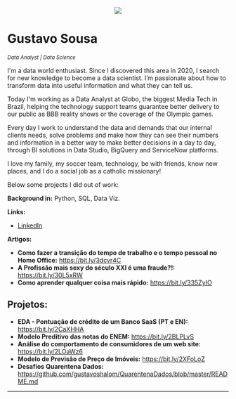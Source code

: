 
<p align="center">
  <img src="https://raw.githubusercontent.com/carlosfab/template_portfolio/master/banner.png" >
</p>

# Gustavo Sousa
<sub>*Data Analyst | Data Science*</sub>

I'm a data world enthusiast. Since I discovered this area in 2020, I search for new knowledge to become a data scientist. I’m passionate about how to transform data into useful information and what they can tell us. 

Today I'm working as a Data Analyst at Globo, the biggest Media Tech in Brazil, helping the technology support teams guarantee better delivery to our public as BBB reality shows or the coverage of the Olympic games. 

 Every day I work to understand the data and demands that our internal clients needs, solve problems and make how they can see their numbers and information in a better way to make better decisions in a day to day, through BI solutions in Data Studio, BigQuery and ServiceNow platforms. 

I love my family, my soccer team, technology, be with friends, know new places, and I do a social job as a catholic missionary!

Below some projects I did out of work:

**Background in:** Python, SQL, Data Viz.

**Links:**
* [LinkedIn](https://www.linkedin.com/in/gustavosousash/)

**Artigos:**
* **Como fazer a transição do tempo de trabalho e o tempo pessoal no Home Office:** https://bit.ly/3dcvr4C 
* **A Profissão mais sexy do século XXI é uma fraude?!:** https://bit.ly/30L5xRW
* **Como aprender qualquer coisa mais rápido:** https://bit.ly/335ZyIO

## Projetos:

* **EDA - Pontuação de crédito de um Banco SaaS (PT e EN):** https://bit.ly/2CaXHHA
* **Modelo Preditivo das notas do ENEM:** https://bit.ly/2BLPLvS
* **Análise do comportamento de consumidores de um web site:** https://bit.ly/2LOaWz6 
* **Modelo de Previsão de Preço de Imóveis:** https://bit.ly/2XFoLoZ
* **Desafios Quarentena Dados:** https://github.com/gustavoshalom/QuarentenaDados/blob/master/README.md
---




